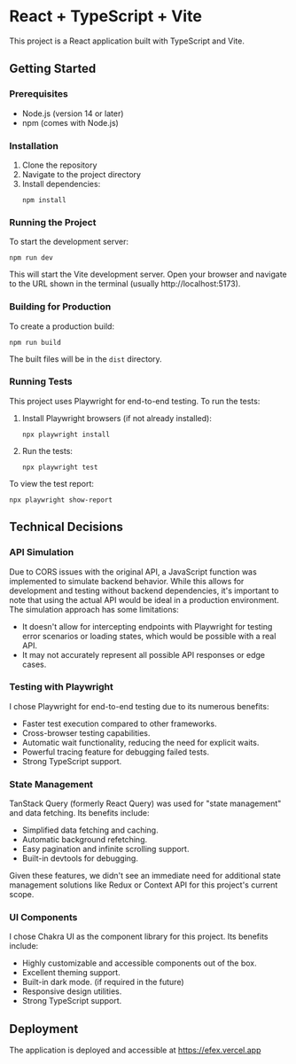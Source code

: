 # React + TypeScript + Vite

This project is a React application built with TypeScript and Vite.

## Getting Started

### Prerequisites

- Node.js (version 14 or later)
- npm (comes with Node.js)

### Installation

1. Clone the repository
2. Navigate to the project directory
3. Install dependencies:
   ```
   npm install
   ```

### Running the Project

To start the development server:

```
npm run dev
```

This will start the Vite development server. Open your browser and navigate to the URL shown in the terminal (usually http://localhost:5173).

### Building for Production

To create a production build:

```
npm run build
```

The built files will be in the `dist` directory.

### Running Tests

This project uses Playwright for end-to-end testing. To run the tests:

1. Install Playwright browsers (if not already installed):
   ```
   npx playwright install
   ```

2. Run the tests:
   ```
   npx playwright test
   ```

To view the test report:

```
npx playwright show-report
```


## Technical Decisions

### API Simulation
Due to CORS issues with the original API, a JavaScript function was implemented to simulate backend behavior. While this allows for development and testing without backend dependencies, it's important to note that using the actual API would be ideal in a production environment. The simulation approach has some limitations:

- It doesn't allow for intercepting endpoints with Playwright for testing error scenarios or loading states, which would be possible with a real API.
- It may not accurately represent all possible API responses or edge cases.

### Testing with Playwright
I chose Playwright for end-to-end testing due to its numerous benefits:

- Faster test execution compared to other frameworks.
- Cross-browser testing capabilities.
- Automatic wait functionality, reducing the need for explicit waits.
- Powerful tracing feature for debugging failed tests.
- Strong TypeScript support.

### State Management
TanStack Query (formerly React Query) was used for "state management" and data fetching. Its benefits include:

- Simplified data fetching and caching.
- Automatic background refetching.
- Easy pagination and infinite scrolling support.
- Built-in devtools for debugging.

Given these features, we didn't see an immediate need for additional state management solutions like Redux or Context API for this project's current scope.

### UI Components
I chose Chakra UI as the component library for this project. Its benefits include:

- Highly customizable and accessible components out of the box.
- Excellent theming support.
- Built-in dark mode. (if required in the future)
- Responsive design utilities.
- Strong TypeScript support.

## Deployment

The application is deployed and accessible at https://efex.vercel.app


